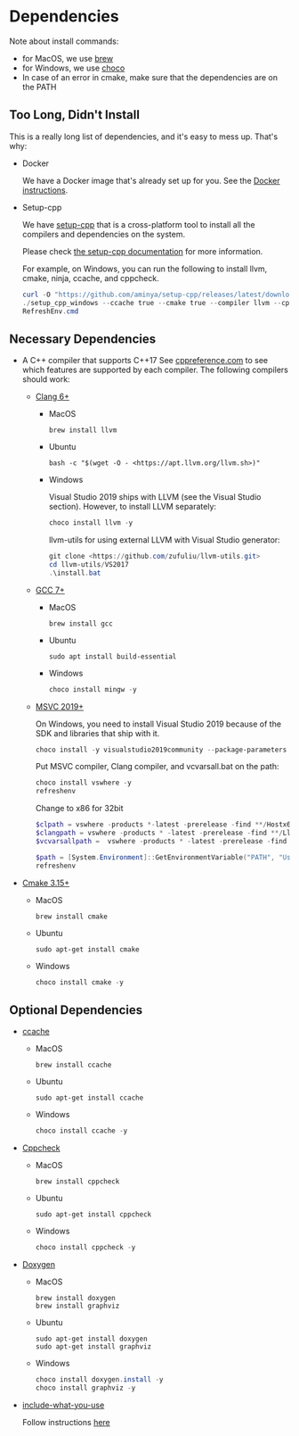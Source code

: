 # Dependencies

Note about install commands:

- for MacOS, we use [brew](https://brew.sh/)
- for Windows, we use [choco](https://chocolatey.org/install)
- In case of an error in cmake, make sure that the dependencies are on the PATH

## Too Long, Didn't Install

This is a really long list of dependencies, and it's easy to mess up. That's why:

- Docker

  We have a Docker image that's already set up for you. See the [Docker instructions](#docker-instructions).

- Setup-cpp

  We have [setup-cpp](https://github.com/aminya/setup-cpp) that is a cross-platform tool to install all the compilers and dependencies on the system.

  Please check [the setup-cpp documentation](https://github.com/aminya/setup-cpp) for more information.

  For example, on Windows, you can run the following to install llvm, cmake, ninja, ccache, and cppcheck.

  ```powershell
  curl -O "https://github.com/aminya/setup-cpp/releases/latest/download/setup-cpp-x64-windows.exe"
  ./setup_cpp_windows --ccache true --cmake true --compiler llvm --cppcheck true --ninja true
  RefreshEnv.cmd
  ```

## Necessary Dependencies

- A C++ compiler that supports C++17
  See [cppreference.com](https://en.cppreference.com/w/cpp/compiler_support)
  to see which features are supported by each compiler.
  The following compilers should work:

  - [Clang 6+](https://clang.llvm.org)

    - MacOS

      ```shell
      brew install llvm
      ```

    - Ubuntu

      ```shell
      bash -c "$(wget -O - <https://apt.llvm.org/llvm.sh>)"
      ```

    - Windows

      Visual Studio 2019 ships with LLVM (see the Visual Studio section). However, to install LLVM separately:

      ```powershell
      choco install llvm -y
      ```

      llvm-utils for using external LLVM with Visual Studio generator:

      ```powershell
      git clone <https://github.com/zufuliu/llvm-utils.git>
      cd llvm-utils/VS2017
      .\install.bat
      ```

  - [GCC 7+](https://gcc.gnu.org/)

    - MacOS

      ```shell
      brew install gcc
      ```

    - Ubuntu

      ```shell
      sudo apt install build-essential
      ```

    - Windows

      ```powershell
      choco install mingw -y
      ```

  - [MSVC 2019+](https://visualstudio.microsoft.com)

    On Windows, you need to install Visual Studio 2019 because of the SDK and libraries that ship with it.

    ```powershell
    choco install -y visualstudio2019community --package-parameters "add Microsoft.VisualStudio.Workload.NativeDesktop --includeRecommended --includeOptional --passive --locale en-US"
    ```

    Put MSVC compiler, Clang compiler, and vcvarsall.bat on the path:

    ```powershell
    choco install vswhere -y
    refreshenv
    ```

    Change to x86 for 32bit

    ```powershell
    $clpath = vswhere -products *-latest -prerelease -find **/Hostx64/x64/*
    $clangpath = vswhere -products * -latest -prerelease -find **/Llvm/bin/*
    $vcvarsallpath =  vswhere -products * -latest -prerelease -find **/Auxiliary/Build/*

    $path = [System.Environment]::GetEnvironmentVariable("PATH", "User")
    refreshenv
    ```

- [Cmake 3.15+](https://cmake.org)

  - MacOS

    ```shell
    brew install cmake
    ```

  - Ubuntu

    ```shell
    sudo apt-get install cmake
    ```

  - Windows

    ```powershell
    choco install cmake -y
    ```

## Optional Dependencies

- [ccache](https://ccache.dev)

  - MacOS

    ```shell
    brew install ccache
    ```

  - Ubuntu

    ```shell
    sudo apt-get install ccache
    ```

  - Windows

    ```powershell
    choco install ccache -y
    ```

- [Cppcheck](http://cppcheck.sourceforge.net)

  - MacOS

    ```shell
    brew install cppcheck
    ```

  - Ubuntu

    ```shell
    sudo apt-get install cppcheck
    ```

  - Windows

    ```powershell
    choco install cppcheck -y
    ```

- [Doxygen](http://doxygen.nl)

  - MacOS

    ```shell
    brew install doxygen
    brew install graphviz
    ```

  - Ubuntu

    ```shell
    sudo apt-get install doxygen
    sudo apt-get install graphviz
    ```

  - Windows

    ```powershell
    choco install doxygen.install -y
    choco install graphviz -y
    ```

- [include-what-you-use](https://include-what-you-use.org)

  Follow instructions [here](https://github.com/include-what-you-use/include-what-you-use#how-to-install)
